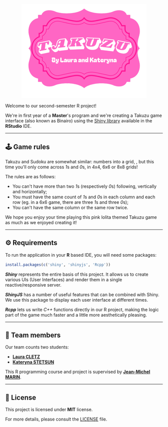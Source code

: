 <div align="center">
  <img src="inst/app/www/title_1.png" alt="Title" width="400" height="300" />
</div>

Welcome to our second-semester R project!

We're in first year of a **Master**'s program and we're creating a Takuzu game interface (also known as Binairo) using the [Shiny library](https://github.com/rstudio/shiny) available in the **RStudio** IDE.

---

## 🕹️ Game rules

Takuzu and Sudoku are somewhat similar: numbers into a grid, , but this time you'll only come across *1*s and *0*s, in 4x4, 6x6 or 8x8 grids!

The rules are as follows:
- You can't have more than two *1*s (respectively *0*s) following, vertically and horizontally;
- You must have the same count of *1*s and *0*s in each column and each row (eg. in a 6x6 game, there are three *1*s and three *0*s);
- You can't have the same column or the same row twice.

We hope you enjoy your time playing this pink lolita themed Takuzu game as much as we enjoyed creating it!

---

## ⚙️ Requirements

To run the application in your **R** based IDE, you will need some packages:
```r
install.packages(c('shiny', 'shinyjs', 'Rcpp'))
```
***Shiny*** represents the entire basis of this project. It allows us to create various UIs (User Interfaces) and render them in a single reactive/responsive server.

***ShinyJS*** has a number of useful features that can be combined with Shiny. We use this package to display each user interface at different times.

***Rcpp*** lets us write *C++* functions directly in our R project, making the logic part of the game much faster and a little more aesthetically pleasing.

---

## 🧮 Team members

Our team counts two students:
- [**Laura CLETZ**](https://github.com/lcletz)
- [**Kateryna STETSUN**](https://github.com/KatyaStetsun)
 
This R programming course and project is supervised by [**Jean-Michel MARIN**](https://imag.umontpellier.fr/~marin/).

---

## 📄 License 

This project is licensed under **MIT** license.  

For more details, please consult the [LICENSE](https://github.com/KatyaStetsun/Takuzu_game/blob/main/LICENSE) file.  
